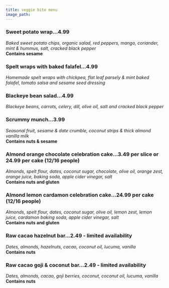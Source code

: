 ```yaml
---
title: veggie bite menu
image_path: 
---
```


### Sweet potato wrap...4.99
*Baked sweet potato chips, organic salad, red peppers, mango, coriander, mint & hummus, salt, cracked black pepper*  
**Contains sesame**

### Spelt wraps with baked falafel...4.99
*Homemade spelt wraps with chickpea, flat leaf parsely & mint baked falafel, tomato salsa and sesame seed dressing*

### Blackeye bean salad...4.99
*Blackeye beans, carrots, celery, dill, olive oil, salt and cracked black pepper* 

### Scrummy munch...3.99
*Seasonal fruit, sesame & date crumble, coconut strips & thick almond vanilla milk*  
**Contains nuts & sesame**

### Almond orange chocolate celebration cake...3.49 per slice or 24.99 per cake (12/16 people)
*Almonds, spelt flour, dates, coconut sugar, chocolate, olive oil, orange zest, orange juice, baking soda, apple cider vinegar, salt*  
**Contains nuts and gluten**

### Almond lemon cardamon celebration cake...24.99 per cake (12/16 people)
*Almonds, spelt flour, dates, coconut sugar, olive oil, lemon zest, lemon juice, cardamon baking soda, apple cider vinegar, salt*  
**Contains nuts and gluten**

### Raw cacao hazelnut bar...2.49 - limited availability
*Dates, almonds, hazelnuts, cacao, coconut oil, lucuma, vanilla*  
**Contains nuts**

### Raw cacao goji & coconut bar...2.49 - limited availability
*Dates, almonds, cacao, goji berries, coconut, coconut oil, lucuma, vanilla*  
**Contains nuts**